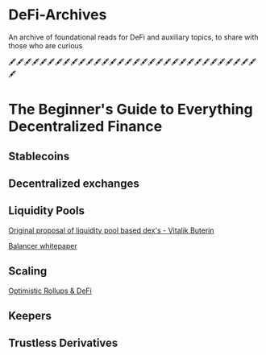 # DeFi-Archives
An archive of foundational reads for DeFi and auxiliary topics, to share with those who are curious


🖋️🖋️🖋️🖋️🖋️🖋️🖋️🖋️🖋️🖋️🖋️🖋️🖋️🖋️🖋️🖋️🖋️🖋️🖋️🖋️🖋️🖋️🖋️🖋️🖋️🖋️🖋️🖋️🖋️🖋️🖋️🖋️🖋️

# The Beginner's Guide to Everything Decentralized Finance

## Stablecoins

## Decentralized exchanges

## Liquidity Pools

[Original proposal of liquidity pool based dex's - Vitalik Buterin](https://www.reddit.com/r/ethereum/comments/55m04x/lets_run_onchain_decentralized_exchanges_the_way/)


[Balancer whitepaper](https://balancer.finance/whitepaper/)

## Scaling

[Optimistic Rollups & DeFi](https://bankless.substack.com/p/when-defi-meets-rollup)

## Keepers

## Trustless Derivatives
